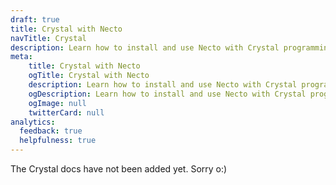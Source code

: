 ```yaml
---
draft: true
title: Crystal with Necto
navTitle: Crystal
description: Learn how to install and use Necto with Crystal programming language.
meta: 
    title: Crystal with Necto
    ogTitle: Crystal with Necto
    description: Learn how to install and use Necto with Crystal programming language.
    ogDescription: Learn how to install and use Necto with Crystal programming language.
    ogImage: null
    twitterCard: null
analytics:
  feedback: true
  helpfulness: true
---
```


The Crystal docs have not been added yet. Sorry o:)
